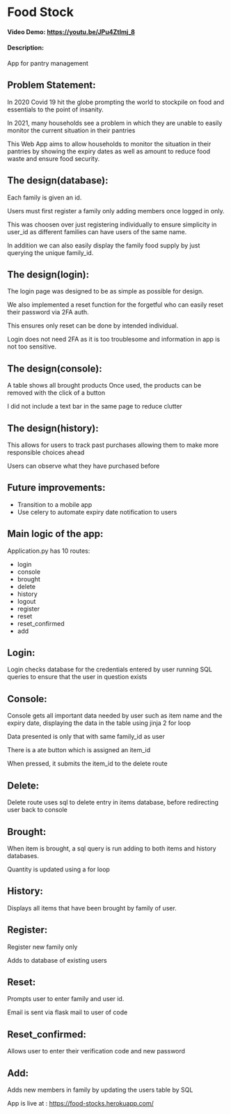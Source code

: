 # Food Stock
#### Video Demo: https://youtu.be/JPu4Ztlmj_8
#### Description:
App for pantry management
## Problem Statement:
In 2020 Covid 19 hit the globe prompting the world to stockpile on food and essentials to the point of insanity.

In 2021, many households see a problem in which they are unable to easily monitor the current situation in their pantries

This Web App aims to allow households to monitor the situation in their pantries by showing the expiry dates as well as amount
to reduce food waste and ensure food security.

## The design(database):
Each family is given an id.

Users must first register a family only adding members once logged in only.

This was choosen over just registering individually to ensure simplicity in user_id as different families can have users of the same name.

In addition we can also easily display the family food supply by just querying the unique family_id.


## The design(login):
The login page was designed to be as simple as possible for design.

We also implemented a reset function for the forgetful who can easily reset their password via 2FA auth.

This ensures only reset can be done by intended individual.

Login does not need 2FA as it is too troublesome and information in app is not too sensitive.


## The design(console):
A table shows all brought products
Once used, the products can be removed with the click of a button

I did not include a text bar in the same page to reduce clutter


## The design(history):
This allows for users to track past purchases allowing them to make more responsible choices ahead

Users can observe what they have purchased before


## Future improvements:
- Transition to a mobile app
- Use celery to automate expiry date notification to users

## Main logic of the app:
Application.py has 10 routes:
- login
- console
- brought
- delete
- history
- logout
- register
- reset
- reset_confirmed
- add

## Login:
Login checks database for the credentials entered by user running SQL queries to ensure that the user in question exists

## Console:
Console gets all important data needed by user such as item name and the expiry date, displaying the data in the table using jinja 2 for loop

Data presented is only that with same family_id as user

There is a ate button which is assigned an item_id

When pressed, it submits the item_id to the delete route

## Delete:
Delete route uses sql to delete entry in items database, before redirecting user back to console

## Brought:
When item is brought, a sql query is run adding to both items and history databases.

Quantity is updated using a for loop

## History:
Displays all items that have been brought by family of user.

## Register:
Register new family only

Adds to database of existing users

## Reset:
Prompts user to enter family and user id.

Email is sent via flask mail to user of code

## Reset_confirmed:
Allows user to enter their verification code and new password

## Add:
Adds new members in family by updating the users table by SQL

App is live at : https://food-stocks.herokuapp.com/
























